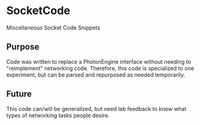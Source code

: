 # SocketCode
Miscellaneous Socket Code Snippets

## Purpose
Code was written to replace a PhotonEngine interface without needing to "reimplement" networking code. Therefore, this code is specialized to one experiment, but can be parsed and repurposed as needed temporarily.

## Future
This code can/will be generalized, but need lab feedback to know what types of networking tasks people desire.
